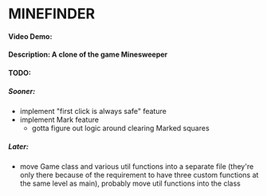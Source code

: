 # MINEFINDER
#### Video Demo:  <URL HERE>
#### Description: A clone of the game Minesweeper


#### TODO:
##### Sooner:
- implement "first click is always safe" feature
- implement Mark feature
  - gotta figure out logic around clearing Marked squares

##### Later:
- move Game class and various util functions into a separate file (they're only there because of the requirement to have three custom functions at the same level as main), probably move util functions into the class
